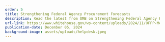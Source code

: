 ```yaml
---
order: 5
title: Strengthening Federal Agency Procurement Forecasts
description: Read the latest from OMB on Strengthening Federal Agency Procurement Forecasts!
url-link: https://www.whitehouse.gov/wp-content/uploads/2024/11/OFPP-Memorandum-Strenghtening-Federal-Agency-Procurement-Forecasts.pdf
publication-date: December 05, 2024
background-image: assets/uploads/helpdesk.jpeg
---
```

